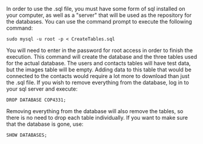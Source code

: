 In order to use the .sql file, you must have some form of sql installed on your computer, as well as a "server" that will be used as the repository for the databases. You can use the command prompt to execute the following command:

`sudo mysql -u root -p < CreateTables.sql`

You will need to enter in the password for root access in order to finish the execution. This command will create the database and the three tables used for the actual database. The users and contacts tables will have test data, but the images table will be empty. Adding data to this table that would be connected to the contacts would require a lot more to download than just the .sql file.
If you wish to remove everything from the database, log in to your sql server and execute:

`DROP DATABASE COP4331;`

Removing everything from the database will also remove the tables, so there is no need to drop each table individually.
If you want to make sure that the database is gone, use:

`SHOW DATABASES;`
